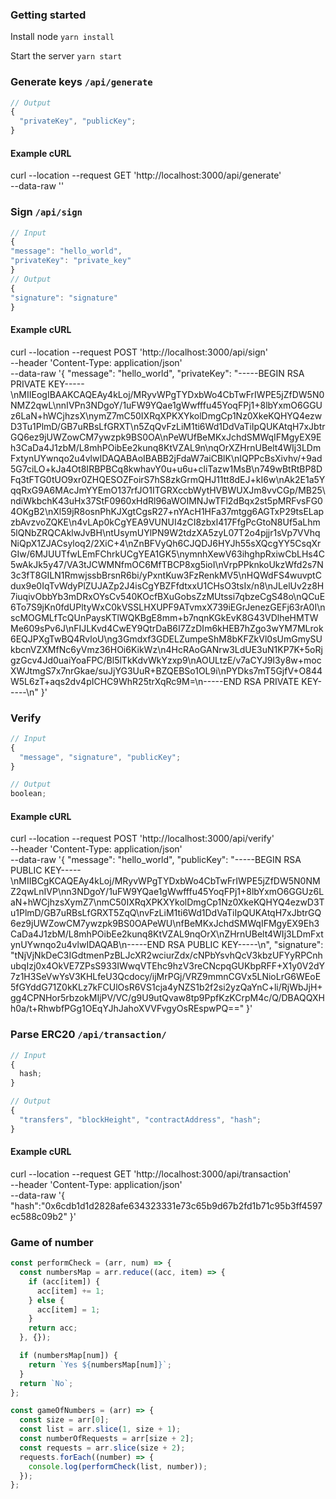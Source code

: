 ### Getting started

Install node
`yarn install`

Start the server
`yarn start`

### Generate keys `/api/generate`

```js
// Output
{
  "privateKey", "publicKey";
}
```

#### Example cURL

curl --location --request GET 'http://localhost:3000/api/generate' \
--data-raw ''

### Sign `/api/sign`

```js
// Input
{
"message": "hello_world",
"privateKey": "private_key"
}
// Output
{
"signature": "signature"
}
```

#### Example cURL

curl --location --request POST 'http://localhost:3000/api/sign' \
--header 'Content-Type: application/json' \
--data-raw '{
"message": "hello_world",
"privateKey": "-----BEGIN RSA PRIVATE KEY-----\nMIIEogIBAAKCAQEAy4kLoj/MRyvWPgTYDxbWo4CbTwFrIWPE5jZfDW5N0NMZ2qwL\nnIVPn3NDgoY/1uFW9YQae1gWwfffu45YoqFPj1+8lbYxmO6GGUz6LaN+hWCjhzsX\nymZ7mC50IXRqXPKXYkolDmgCp1Nz0XkeKQHYQ4ezwD3Tu1PlmD/GB7uRBsLfGRXT\n5ZqQvFzLiM1ti6Wd1DdVaTiIpQUKAtqH7xJbtrGQ6ez9jUWZowCM7ywzpk9BS0OA\nPeWUfBeMKxJchdSMWqIFMgyEX9Eh3CaDa4J1zbM/L8mhPOibEe2kunq8KtVZAL9n\nqOrXZHrnUBelt4WIj3LDmFxtynUYwnqo2u4vlwIDAQABAoIBABB2jFdaW7aiCBlK\nIQPPcBsXivhv/+9ad5G7ciLO+kJa4Ot8IRBPBCq8kwhavY0u+u6u+cliTazw1MsB\n749wBtRtBP8DFq3tFTG0tUO9xr0ZHQESOZFoirS7hS8zkGrmQHJ11tt8dEJ+kI6w\nAk2E1a5YqqRxG9A6MAcJmYYEmO137rfJO1ITGRXccbWytHVBWUXJm8vvCGp/MB25\ndiWkbchK43uHx37StF0960xHdRl96aWOIMNJwTFl2dBqx2st5pMRFvsFG04OKgB2\nXl59jR8osnPhKJXgtCgsR27+nYAcH1HFa37mtgg6AGTxP29tsELapzbAvzvoZQKE\n4vLAp0kCgYEA9VUNUI4zCI8zbxl417FfgPcGtoN8Uf5aLhm5lQNbZRQCAklwJvBH\ntUsymUYlPN9W2tdzXA5zyL07T2o4pjjr1sVp7VVhqNiQpX1ZJACsyloq2/2XiC+4\nZnBFVyQh6CJQDJ6HYJh55sXQcgYY5CsqXrGIw/6MJUUTfwLEmFChrkUCgYEA1GK5\nymnhXewV63ihghpRxiwCbLHs4C5wAkJk5y47/VA3tJCWMNfmOC6MfTBCP8xg5ioI\nVrpPPknkoUkzWfd2s7N3c3fT8GILN1RmwjssbBrsnR6bi/yPxntKuw3FzRenkMV5\nHQWdFS4wuvptCdux9e0IqTvWdyPlZUJAZp2J4isCgYBZFfdtxxU1CHsO3tsIx/n8\nJLelUv2z8H7iuqivObbYb3mDRxOYsCv540KOcfBXuGobsZzMUtssi7qbzeCgS48o\nQCuE6To7S9jKn0fdUPltyWxC0kVSSLHXUPF9ATvmxX739iEGrJenezGEFj63rA0I\nscMOGMLfTcQUnPaysKTlWQKBgE8mm+b7nqnKGkEvK8G43VDlheHMTWMe609sPv6J\nFIJLKvd4CwEY9QtrDaB6I7ZzDIm6kHEB7hZgo3wYM7MLrok6EQJPXgTwBQ4RvloU\ng3Gmdxf3GDELZumpeShM8bKFZkVl0sUmGmySUkbcnVZXMfNc6yVmz36HOi6KikWz\n4HcRAoGANrw3LdUE3uN1KP7K+5oRjgzGcv4Jd0uaiYoaFPC/Bl5lTkKdvWkYzxp9\nAOULtzE/v7aCYJ9I3y8w+mocXWJtmgS7x7nrGkae/suJjYG3UuR+BZQEBSo1OL9i\nPYDks7mT5GjfV+O844W5L6zT+aqs2dv4pICHC9WhR25trXqRc9M=\n-----END RSA PRIVATE KEY-----\n"
}'

### Verify

```js
// Input
{
  "message", "signature", "publicKey";
}

// Output
boolean;
```

#### Example cURL

curl --location --request POST 'http://localhost:3000/api/verify' \
--header 'Content-Type: application/json' \
--data-raw '{
"message": "hello_world",
"publicKey": "-----BEGIN RSA PUBLIC KEY-----\nMIIBCgKCAQEAy4kLoj/MRyvWPgTYDxbWo4CbTwFrIWPE5jZfDW5N0NMZ2qwLnIVP\nn3NDgoY/1uFW9YQae1gWwfffu45YoqFPj1+8lbYxmO6GGUz6LaN+hWCjhzsXymZ7\nmC50IXRqXPKXYkolDmgCp1Nz0XkeKQHYQ4ezwD3Tu1PlmD/GB7uRBsLfGRXT5ZqQ\nvFzLiM1ti6Wd1DdVaTiIpQUKAtqH7xJbtrGQ6ez9jUWZowCM7ywzpk9BS0OAPeWU\nfBeMKxJchdSMWqIFMgyEX9Eh3CaDa4J1zbM/L8mhPOibEe2kunq8KtVZAL9nqOrX\nZHrnUBelt4WIj3LDmFxtynUYwnqo2u4vlwIDAQAB\n-----END RSA PUBLIC KEY-----\n",
"signature": "tNjVjNkDeC3IGdtmenPzBLJcXR2wciurZdx/cNPbYsvhQcV3kbzUFYyRPCnhubqIzj0x4OkVE7ZPsS933IWwqVTEhc9hzV3reCNcpqGUKbpRFF+X1y0V2dY7z1H3SeVwYsV3KHLfeU3Qcdocy/ijMrPGj/VRZ9mmnCGVx5LNioLrG6WEoE5fGYddG71Z0kKLz7kFCUlOsR6VS1cja4yNZS1b2f2si2yzQaYnC+li/RjWbJjH+gg4CPNHor5rbzokMIjPV/VC/g9U9utQvaw8tp9PpfKzKCrpM4c/Q/DBAQQXHh0a/t+RhwbfPGg1OEqYJhJahoXVVFvgyOsREspwPQ=="
}'

### Parse ERC20 `/api/transaction/`

```js
// Input
{
  hash;
}

// Output
{
  "transfers", "blockHeight", "contractAddress", "hash";
}
```

#### Example cURL

curl --location --request GET 'http://localhost:3000/api/transaction' \
--header 'Content-Type: application/json' \
--data-raw '{
"hash":"0x6cdb1d1d2828afe634323331e73c65b9d67b2fd1b71c95b3ff4597ec588c09b2"
}'

### Game of number

```js
const performCheck = (arr, num) => {
  const numbersMap = arr.reduce((acc, item) => {
    if (acc[item]) {
      acc[item] += 1;
    } else {
      acc[item] = 1;
    }
    return acc;
  }, {});

  if (numbersMap[num]) {
    return `Yes ${numbersMap[num]}`;
  }
  return `No`;
};

const gameOfNumbers = (arr) => {
  const size = arr[0];
  const list = arr.slice(1, size + 1);
  const numberOfRequests = arr[size + 2];
  const requests = arr.slice(size + 2);
  requests.forEach((number) => {
    console.log(performCheck(list, number));
  });
};
```
